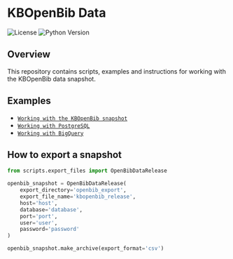 # KBOpenBib Data

![License](https://img.shields.io/badge/License-Not%20defined-red)
![Python Version](https://img.shields.io/badge/Python-3.11-blue)

## Overview

This repository contains scripts, examples and instructions for working with the KBOpenBib data snapshot.

## Examples

- [`Working with the KBOpenBib snapshot`](examples/working_with_kbopenbib_data.md)
- [`Working with PostgreSQL`](examples/working_with_postgresql.md)
- [`Working with BigQuery`](examples/working_with_bigquery.md)

## How to export a snapshot

```python
from scripts.export_files import OpenBibDataRelease

openbib_snapshot = OpenBibDataRelease(
    export_directory='openbib_export',
    export_file_name='kbopenbib_release',
    host='host',
    database='database',
    port='port',
    user='user',
    password='password'
)

openbib_snapshot.make_archive(export_format='csv')
```



